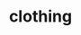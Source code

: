 ---
layout: daigou
category: brand
img: '/images/brand/brand3.png'
title: "clothing"
color: "gold"
detail: "details"
---